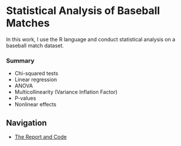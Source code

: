 # Statistical Analysis of Baseball Matches
In this work, I use the R language and conduct statistical analysis 
on a baseball match dataset.

### Summary
- Chi-squared tests
- Linear regression
- ANOVA
- Multicollinearity (Variance Inflation Factor)
- P-values
- Nonlinear effects
    
## Navigation
- [The Report and Code](statistical-analysis.html)
